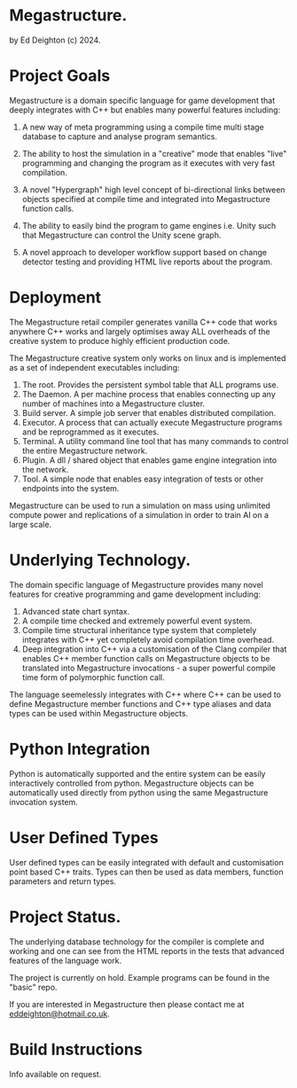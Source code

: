 

# Megastructure.

by Ed Deighton (c) 2024.

# Project Goals

Megastructure is a domain specific language for game development that deeply integrates with C++ but enables many powerful features including:

1. A new way of meta programming using a compile time multi stage database to capture and analyse program semantics.

2. The ability to host the simulation in a "creative" mode that enables "live" programming and changing the program as it executes with very fast compilation.

3. A novel "Hypergraph" high level concept of bi-directional links between objects specified at compile time and integrated into Megastructure function calls.

4. The ability to easily bind the program to game engines i.e. Unity such that Megastructure can control the Unity scene graph.  

5. A novel approach to developer workflow support based on change detector testing and providing HTML live reports about the program.

# Deployment

The Megastructure retail compiler generates vanilla C++ code that works anywhere C++ works and largely optimises away ALL overheads of the creative system to produce highly efficient production code.

The Megastructure creative system only works on linux and is implemented as a set of independent executables including:

1. The root.  Provides the persistent symbol table that ALL programs use.
2. The Daemon.  A per machine process that enables connecting up any number of machines into a Megastructure cluster.
3. Build server.  A simple job server that enables distributed compilation.
4. Executor.  A process that can actually execute Megastructure programs and be reprogrammed as it executes.
5. Terminal.  A utility command line tool that has many commands to control the entire Megastructure network.
6. Plugin.  A dll / shared object that enables game engine integration into the network.
7. Tool.  A simple node that enables easy integration of tests or other endpoints into the system.

Megastructure can be used to run a simulation on mass using unlimited compute power and replications of a simulation in order to train AI on a large scale.

# Underlying Technology.

The domain specific language of Megastructure provides many novel features for creative programming and game development including:

1. Advanced state chart syntax.
2. A compile time checked and extremely powerful event system.
3. Compile time structural inheritance type system that completely integrates with C++ yet completely avoid compilation time overhead.
4. Deep integration into C++ via a customisation of the Clang compiler that enables C++ member function calls on Megastructure objects to be translated into Megastructure invocations - a super powerful compile time form of polymorphic function call.

The language seemelessly integrates with C++ where C++ can be used to define Megastructure member functions and C++ type aliases and data types can be used within Megastructure objects.  

# Python Integration

Python is automatically supported and the entire system can be easily interactively controlled from python.  Megastructure objects can be automatically used directly from python using the same Megastructure invocation system.

# User Defined Types

User defined types can be easily integrated with default and customisation point based C++ traits.  Types can then be used as data members, function parameters and return types.

# Project Status.

The underlying database technology for the compiler is complete and working and one can see from the HTML reports in the tests that advanced features of the language work.

The project is currently on hold.  Example programs can be found in the "basic" repo.

If you are interested in Megastructure then please contact me at eddeighton@hotmail.co.uk.

# Build Instructions

Info available on request.



